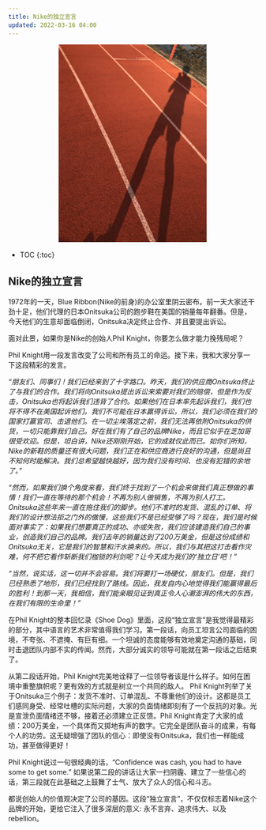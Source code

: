 ```yaml
---
title: Nike的独立宣言
updated: 2022-03-16 04:00
---
```


<p align="center">
<img src="/images/shoe_dog.jpg" alt="shoe_dog" width="300"/>
</p>



* TOC
{:toc}

## Nike的独立宣言

1972年的一天，Blue Ribbon(Nike的前身)的办公室里阴云密布。前一天大家还干劲十足，他们代理的日本Onitsuka公司的跑步鞋在美国的销量每年翻番。但是，今天他们的生意却面临倒闭，Onitsuka决定终止合作、并且要提出诉讼。

面对此景，如果你是Nike的创始人Phil Knight，你要怎么做才能力挽残局呢？

Phil Knight用一段发言改变了公司和所有员工的命运。接下来，我和大家分享一下这段精彩的发言。

_“朋友们、同事们！我们已经来到了十字路口。昨天，我们的供应商Onitsuka终止了与我们的合作。我们将向Onitsuka提出诉讼来索要对我们的赔偿，但是作为反击，Onitsuka也将起诉我们违背了合约。如果他们在日本率先起诉我们，我们也将不得不在美国起诉他们。我们不可能在日本赢得诉讼，所以，我们必须在我们的国家打赢官司、击退他们。在一切尘埃落定之前，我们无法再依附Onitsuka的供货，一切只能靠我们自己。好在我们有了自己的品牌Nike，而且它似乎在芝加哥很受欢迎。但是，坦白讲，Nike还刚刚开始，它的成就仅此而已。如你们所知，Nike的新鞋的质量还有很大问题，我们正在和供应商进行良好的沟通，但是尚且不知何时能解决。我们总希望越快越好，因为我们没有时间、也没有犯错的余地了。”_

_“然而，如果我们换个角度来看，我们终于找到了一个机会来做我们真正想做的事情！我们一直在等待的那个机会！不再为别人做销售，不再为别人打工。Onitsuka这些年来一直在拖住我们的脚步。他们不准时的发货、混乱的订单、将我们的设计想法拒之门外的傲慢，这些我们不是已经受够了吗？现在，我们是时候面对事实了：如果我们想要真正的成功、亦或失败，我们应该建造我们自己的事业，创造我们自己的品牌。我们去年的销量达到了200万美金，但是这份成绩和Onitsuka无关，它是我们的智慧和汗水换来的。所以，我们与其把这打击看作灾难，何不把它看作斩断我们枷锁的利剑呢？让今天成为我们的‘独立日’吧！”_

_“当然，说实话，这一切并不会容易。我们将要打一场硬仗，朋友们。但是，我们已经熟悉了地形，我们已经找到了路线。因此，我发自内心地觉得我们能赢得最后的胜利！到那一天，我相信，我们能亲眼见证到真正令人心潮澎湃的伟大的东西，在我们有限的生命里！”_

在Phil Knight的整本回忆录《Shoe Dog》里面，这段“独立宣言”是我觉得最精彩的部分，其中语言的艺术非常值得我们学习。第一段话，向员工坦言公司面临的困境，不夸张、不遮掩、有巨有细。一个坦诚的态度能够有效地奠定沟通的基础，同时击退团队内部不实的传闻。然而，大部分诚实的领导可能就在第一段话之后结束了。

从第二段话开始，Phil Knight完美地诠释了一位领导者该是什么样子。如何在困境中重整旗帜呢？更有效的方式就是树立一个共同的敌人。
Phil Knight列举了关于Onitsuka三个例子：发货不准时、订单混乱、不尊重他们的设计。这都是员工们感同身受、经常吐槽的实际问题，大家的负面情绪即刻有了一个反抗的对象。光是宣泄负面情绪还不够，接着还必须建立正反馈。Phil Knight肯定了大家的成绩：200万美金，一个具体而又掷地有声的数字。它完全是团队奋斗的成果，有每个人的功劳。这无疑增强了团队的信心：即使没有Onitsuka，我们也一样能成功，甚至做得更好！

Phil Knight说过一句很经典的话，“Confidence was cash, you had to have some to get some.” 如果说第二段的讲话让大家一扫阴霾、建立了一些信心的话，第三段就在此基础之上鼓舞了士气、放大了众人的信心和斗志。

都说创始人的价值观决定了公司的基因。这段“独立宣言”，不仅仅标志着Nike这个品牌的开始，更给它注入了很多深层的意义: 永不言弃、追求伟大、以及rebellion。


